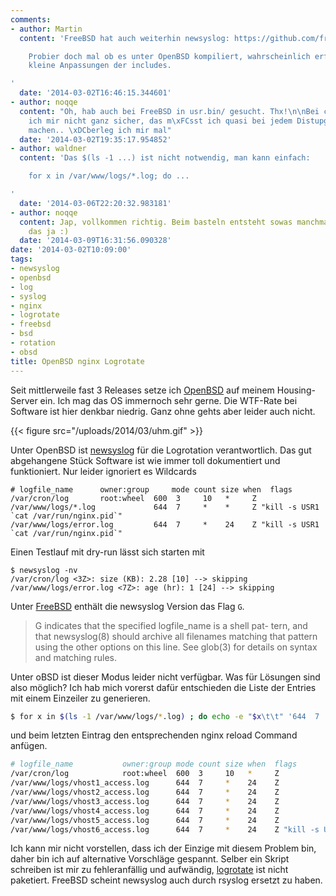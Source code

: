 ```yaml
---
comments:
- author: Martin
  content: 'FreeBSD hat auch weiterhin newsyslog: https://github.com/freebsd/freebsd/tree/master/usr.sbin/newsyslog

    Probier doch mal ob es unter OpenBSD kompiliert, wahrscheinlich erfordert es nur
    kleine Anpassungen der includes.

'
  date: '2014-03-02T16:46:15.344601'
- author: noqqe
  content: "Oh, hab auch bei FreeBSD in usr.bin/ gesucht. Thx!\n\nBei compilen bin
    ich mir nicht ganz sicher, das m\xFCsst ich quasi bei jedem Distupgrade erneut
    machen.. \xDCberleg ich mir mal"
  date: '2014-03-02T19:35:17.954852'
- author: waldner
  content: 'Das $(ls -1 ...) ist nicht notwendig, man kann einfach:

    for x in /var/www/logs/*.log; do ...

'
  date: '2014-03-06T22:20:32.983181'
- author: noqqe
  content: Jap, vollkommen richtig. Beim basteln entsteht sowas manchmal, man kennt
    das ja :)
  date: '2014-03-09T16:31:56.090328'
date: '2014-03-02T10:09:00'
tags:
- newsyslog
- openbsd
- log
- syslog
- nginx
- logrotate
- freebsd
- bsd
- rotation
- obsd
title: OpenBSD nginx Logrotate
---
```


Seit mittlerweile fast 3 Releases setze ich [OpenBSD](http://openbsd.org) auf
meinem Housing-Server ein. Ich mag das OS immernoch sehr gerne. Die WTF-Rate bei
Software ist hier denkbar niedrig. Ganz ohne gehts aber leider auch nicht.

{{< figure src="/uploads/2014/03/uhm.gif" >}}

Unter OpenBSD ist [newsyslog](http://www.weird.com/~woods/projects/newsyslog.html)
für die Logrotation verantwortlich. Das gut abgehangene Stück Software ist wie
immer toll dokumentiert und funktioniert. Nur leider ignoriert es Wildcards

```
# logfile_name      owner:group     mode count size when  flags
/var/cron/log       root:wheel  600  3     10   *     Z
/var/www/logs/*.log             644  7     *    *     Z "kill -s USR1 `cat /var/run/nginx.pid`"
/var/www/logs/error.log         644  7     *    24    Z "kill -s USR1 `cat /var/run/nginx.pid`"
```

Einen Testlauf mit dry-run lässt sich starten mit

```
$ newsyslog -nv
/var/cron/log <3Z>: size (KB): 2.28 [10] --> skipping
/var/www/logs/error.log <7Z>: age (hr): 1 [24] --> skipping
```

Unter [FreeBSD](http://www.freebsd.org/cgi/man.cgi?query=newsyslog.conf&sektion=5)
enthält die newsyslog Version das Flag `G`.

> G   indicates that the specified logfile_name is a shell pat-
>     tern, and that newsyslog(8) should archive all filenames
>     matching that pattern using the other options on this
>     line.  See glob(3) for details on syntax and matching
>     rules.

Unter oBSD ist dieser Modus leider nicht verfügbar. Was für Lösungen sind also möglich? Ich hab mich
vorerst dafür entschieden die Liste der Entries mit einem Einzeiler zu
generieren.

``` bash
$ for x in $(ls -1 /var/www/logs/*.log) ; do echo -e "$x\t\t" '644  7     *    24    Z' ; done
```

und beim letzten Eintrag den entsprechenden nginx reload Command anfügen.

``` bash
# logfile_name           owner:group mode count size when  flags
/var/cron/log            root:wheel  600  3     10   *     Z
/var/www/logs/vhost1_access.log      644  7     *    24    Z
/var/www/logs/vhost2_access.log      644  7     *    24    Z
/var/www/logs/vhost3_access.log      644  7     *    24    Z
/var/www/logs/vhost4_access.log      644  7     *    24    Z
/var/www/logs/vhost5_access.log      644  7     *    24    Z
/var/www/logs/vhost6_access.log      644  7     *    24    Z "kill -s USR1 `cat /var/run/nginx.pid`"
```

Ich kann mir nicht vorstellen, dass ich der Einzige mit diesem Problem bin,
daher bin ich auf alternative Vorschläge gespannt. Selber ein Skript schreiben
ist mir zu fehleranfällig und aufwändig, [logrotate](https://fedorahosted.org/logrotate/) ist
nicht paketiert. FreeBSD scheint newsyslog auch durch rsyslog ersetzt zu haben.
